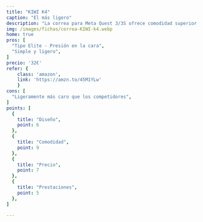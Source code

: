 ```yaml
---
title: "KIWI K4"
caption: "El más ligero"
description: "La correa para Meta Quest 3/3S ofrece comodidad superior con espuma viscoelástica y cuero PU, permitiendo largas sesiones sin presión en la cara o la cabeza. Con un diseño equilibrado, perilla de ajuste reclinable y reposacabezas trasero, garantiza estabilidad, fácil instalación y una experiencia VR inmersiva en cualquier actividad."
img: /images/fichas/correa-KIWI-k4.webp
home: true
pros: [
  "Tipo Elite - Presión en la cara",
  "Simple y ligero",
]
precio: '32€'
refer: {
    class: 'amazon',
    link: 'https://amzn.to/45M1YLw'
    }
cons: [
  "Ligeramente más caro que los competidores",
]
points: [
  {
    title: "Diseño",
    point: 6
  },
  {
    title: "Comodidad",
    point: 9
  },
  {
    title: "Precio",
    point: 7
  },
  {
    title: "Prestaciones",
    point: 5
  },
]

---
```

